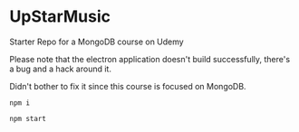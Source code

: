 # UpStarMusic

Starter Repo for a MongoDB course on Udemy

Please note that the electron application doesn't build successfully, there's a bug and a hack around it.

Didn't bother to fix it since this course is focused on MongoDB.

```
npm i

npm start
```
